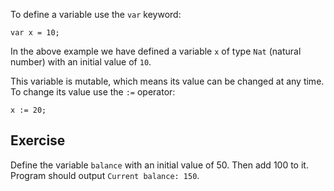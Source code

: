 To define a variable use the `var` keyword:

```motoko
var x = 10;
```

In the above example we have defined a variable `x` of type `Nat` (natural number) with an initial value of `10`.

This variable is mutable, which means its value can be changed at any time. To change its value use the `:=` operator:

```motoko
x := 20;
```

## Exercise

Define the variable `balance` with an initial value of 50. Then add 100 to it. Program should output `Current balance: 150`.
